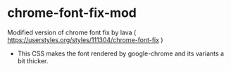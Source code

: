 # chrome-font-fix-mod
Modified version of chrome font fix by lava ( https://userstyles.org/styles/111304/chrome-font-fix )

* This CSS makes the font rendered by google-chrome and its variants a bit thicker.
